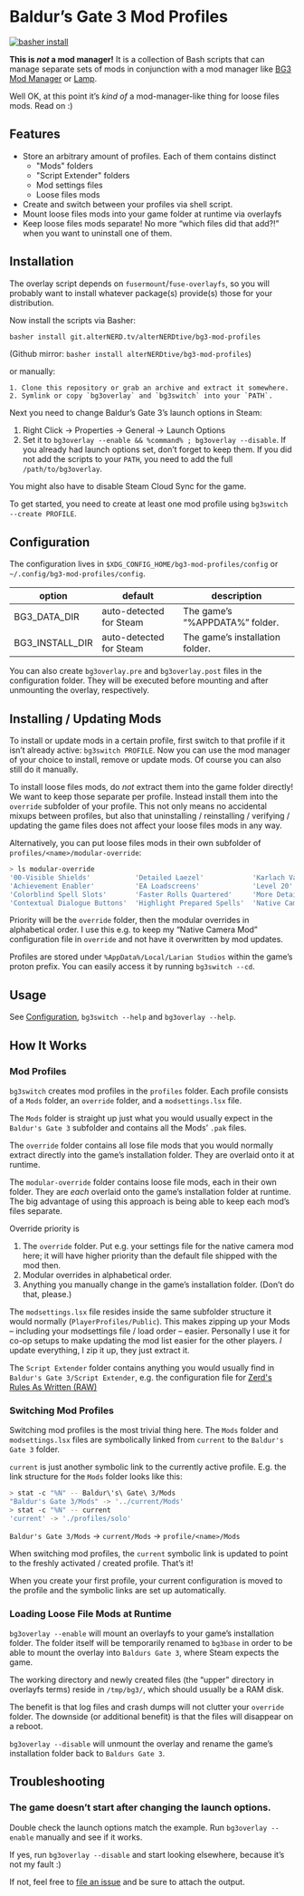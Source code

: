 # Baldur’s Gate 3 Mod Profiles

[![basher install](https://www.basher.it/assets/logo/basher_install.svg)](https://www.basher.it/package/)

**This is _not_ a mod manager!** It is a collection of Bash scripts that can
manage separate sets of mods in conjunction with a mod manager like
[BG3 Mod Manager](https://github.com/LaughingLeader/BG3ModManager) or
[Lamp](https://github.com/CHollingworth/Lamp).

Well OK, at this point it’s _kind of_ a mod-manager-like thing for loose files 
mods. Read on :)

## Features

* Store an arbitrary amount of profiles. Each of them contains distinct
    * "Mods" folders
    * "Script Extender" folders
    * Mod settings files
    * Loose files mods
* Create and switch between your profiles via shell script.
* Mount loose files mods into your game folder at runtime via overlayfs
* Keep loose files mods separate! No more “which files did that add⁈” when you 
  want to uninstall one of them.

## Installation

The overlay script depends on `fusermount`/`fuse-overlayfs`, so you will 
probably want to install whatever package(s) provide(s) those for your 
distribution.

Now install the scripts via Basher:

```bash
basher install git.alterNERD.tv/alterNERDtive/bg3-mod-profiles
```

(Github mirror: `basher install alterNERDtive/bg3-mod-profiles`)

or manually:

    1. Clone this repository or grab an archive and extract it somewhere.
    2. Symlink or copy `bg3overlay` and `bg3switch` into your `PATH`.

Next you need to change Baldur’s Gate 3’s launch options in Steam:

1. Right Click → Properties → General → Launch Options
2. Set it to `bg3overlay --enable && %command% ; bg3overlay --disable`. If
   you already had launch options set, don’t forget to keep them. If you
   did not add the scripts to your `PATH`, you need to add the full
   `/path/to/bg3overlay`.

You might also have to disable Steam Cloud Sync for the game.

To get started, you need to create at least one mod profile using `bg3switch 
--create PROFILE`.

## Configuration

The configuration lives in `$XDG_CONFIG_HOME/bg3-mod-profiles/config` or 
`~/.config/bg3-mod-profiles/config`.

| option | default | description |
|--------|---------|-------------|
| BG3_DATA_DIR | auto-detected for Steam | The game’s “%APPDATA%” folder. |
| BG3_INSTALL_DIR | auto-detected for Steam | The game’s installation folder. |

You can also create `bg3overlay.pre` and `bg3overlay.post` files in the 
configuration folder. They will be executed before mounting and after unmounting 
the overlay, respectively.

## Installing / Updating Mods

To install or update mods in a certain profile, first switch to that profile if
it isn’t already active: `bg3switch PROFILE`. Now you can use the mod manager of
your choice to install, remove or update mods. Of course you can also still do
it manually.

To install loose files mods, do _not_ extract them into the game folder
directly! We want to keep those separate per profile. Instead install them into
the `override` subfolder of your profile. This not only means no accidental
mixups between profiles, but also that uninstalling / reinstalling / verifying
/ updating the game files does not affect your loose files mods in any way.

Alternatively, you can put loose files mods in their own subfolder of 
`profiles/<name>/modular-override`:

```bash
> ls modular-override
'00-Visible Shields'           'Detailed Laezel'            'Karlach Vanilla Scars'  'Native Mod Loader'  'Shart Scars'
'Achievement Enabler'          'EA Loadscreens'             'Level 20'               'No Abs'
'Colorblind Spell Slots'       'Faster Rolls Quartered'     'More Detailed Halsin'    OIO
'Contextual Dialogue Buttons'  'Highlight Prepared Spells'  'Native Camera Tweaks'   'Script Extender'
```

Priority will be the `override` folder, then the modular overrides in 
alphabetical order. I use this e.g. to keep my “Native Camera Mod” configuration 
file in `override` and not have it overwritten by mod updates.

Profiles are stored under `%AppData%/Local/Larian Studios` within the game’s
proton prefix. You can easily access it by running `bg3switch --cd`.

## Usage

See [Configuration](#configuration), `bg3switch --help` and `bg3overlay --help`.

## How It Works

### Mod Profiles

`bg3switch` creates mod profiles in the `profiles` folder. Each profile consists 
of a `Mods` folder, an `override` folder, and a `modsettings.lsx` file.

The `Mods` folder is straight up just what you would usually expect in the 
`Baldur's Gate 3` subfolder and contains all the Mods’ `.pak` files.

The `override` folder contains all lose file mods that you would normally 
extract directly into the game’s installation folder. They are overlaid onto it 
at runtime.

The `modular-override` folder contains loose file mods, each in their own 
folder. They are _each_ overlaid onto the game’s installation folder at runtime. 
The big advantage of using this approach is being able to keep each mod’s files 
separate.

Override priority is

1. The `override` folder. Put e.g. your settings file for the native camera mod 
   here; it will have higher priority than the default file shipped with the mod 
   then.
2. Modular overrides in alphabetical order.
3. Anything you manually change in the game’s installation folder. (Don’t do 
   that, please.)

The `modsettings.lsx` file resides inside the same subfolder structure it would 
normally (`PlayerProfiles/Public`). This makes zipping up your Mods – including 
your modsettings file / load order – easier. Personally I use it for co-op 
setups to make updating the mod list easier for the other players. _I_ update 
everything, I zip it up, they just extract it.

The `Script Extender` folder contains anything you would usually find in 
`Baldur's Gate 3/Script Extender`, e.g. the configuration file for [Zerd's Rules 
As Written (RAW)](https://www.nexusmods.com/baldursgate3/mods/1329)

### Switching Mod Profiles

Switching mod profiles is the most trivial thing here. The `Mods` folder and 
`modsettings.lsx` files are symbolically linked from `current` to the `Baldur's 
Gate 3` folder.

`current` is just another symbolic link to the currently active profile. E.g. 
the link structure for the `Mods` folder looks like this:

```bash
> stat -c "%N" -- Baldur\'s\ Gate\ 3/Mods
"Baldur's Gate 3/Mods" -> '../current/Mods'
> stat -c "%N" -- current 
'current' -> './profiles/solo'
```

`Baldur's Gate 3/Mods` → `current/Mods` → `profile/<name>/Mods`

When switching mod profiles, the `current` symbolic link is updated to point to 
the freshly activated / created profile. That’s it!

When you create your first profile, your current configuration is moved to the 
profile and the symbolic links are set up automatically.

### Loading Loose File Mods at Runtime

`bg3overlay --enable` will mount an overlayfs to your game’s installation 
folder. The folder itself will be temporarily renamed to `bg3base` in order to 
be able to mount the overlay into `Baldurs Gate 3`, where Steam expects the 
game.

The working directory and newly created files (the “upper” directory in 
overlayfs terms) reside in `/tmp/bg3/`, which should usually be a RAM disk.

The benefit is that log files and crash dumps will not clutter your `override` 
folder. The downside (or additional benefit) is that the files will disappear on 
a reboot.

`bg3overlay --disable` will unmount the overlay and rename the game’s 
installation folder back to `Baldurs Gate 3`.

## Troubleshooting

### The game doesn’t start after changing the launch options.

Double check the launch options match the example. Run `bg3overlay --enable`
manually and see if it works.

If yes, run `bg3overlay --disable` and start looking elsewhere, because it’s not
my fault :)

If not, feel free to [file an 
issue](https://github.com/alterNERDtive/bg3-mod-profiles/issues) and be
sure to attach the output.
